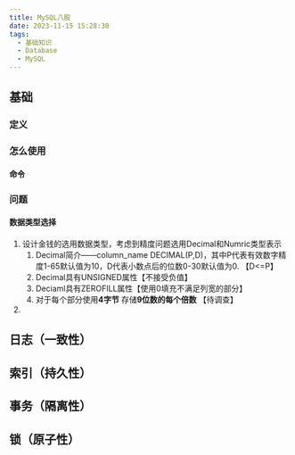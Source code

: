 ```yaml
---
title: MySQL八股
date: 2023-11-15 15:28:30
tags:
  - 基础知识
  - Database
  - MySQL
---
```

## 基础
### 定义
### 怎么使用
#### 命令


### 问题
#### 数据类型选择
1. 设计金钱的选用数据类型，考虑到精度问题选用Decimal和Numric类型表示
	1. Decimal简介——column_name DECIMAL(P,D)，其中P代表有效数字精度1-65默认值为10，D代表小数点后的位数0-30默认值为0. 【D<=P】
	2. Decimal具有UNSIGNED属性【不接受负值】
	3. Deciaml具有ZEROFILL属性【使用0填充不满足列宽的部分】
	4. 对于每个部分使用**4字节** 存储**9位数的每个倍数** 【待调查】
2. 

## 日志（一致性）
## 索引（持久性）

## 事务（隔离性）

## 锁（原子性）
